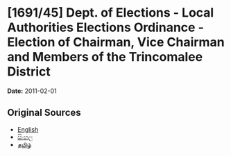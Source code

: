 # [1691/45] Dept. of Elections - Local Authorities Elections Ordinance - Election of Chairman, Vice Chairman and Members of the Trincomalee District

**Date:** 2011-02-01

## Original Sources

- [English](https://documents.gov.lk/view/extra-gazettes/2011/2/1691-45_E.pdf)
- [සිංහල](https://documents.gov.lk/view/extra-gazettes/2011/2/1691-45_S.pdf)
- [தமிழ்](https://documents.gov.lk/view/extra-gazettes/2011/2/1691-45_T.pdf)
